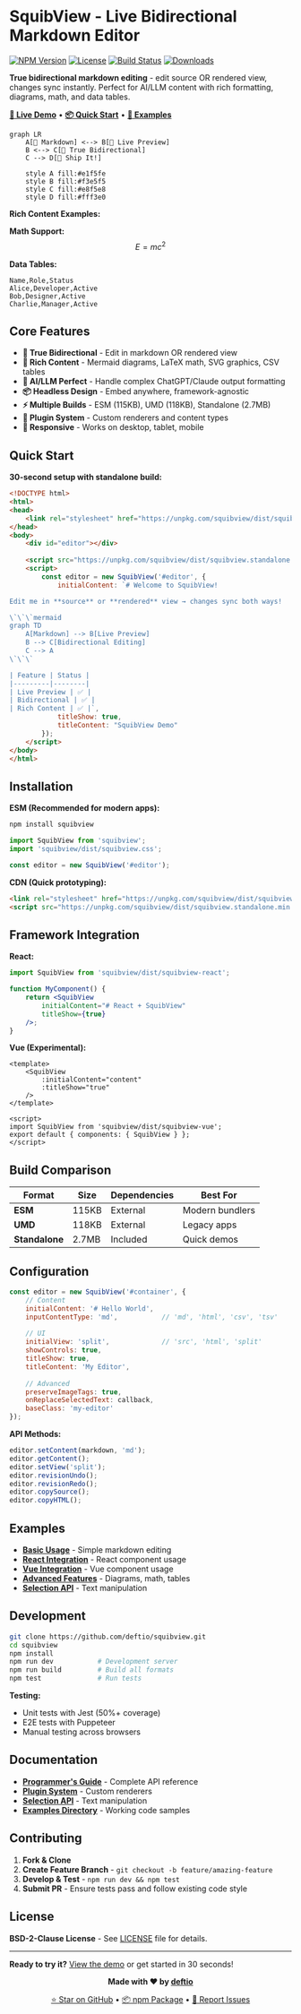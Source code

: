 # SquibView - Live Bidirectional Markdown Editor

[![NPM Version](https://img.shields.io/npm/v/squibview.svg)](https://www.npmjs.com/package/squibview) [![License](https://img.shields.io/badge/License-BSD_2--Clause-orange.svg)](LICENSE) [![Build Status](https://img.shields.io/github/actions/workflow/status/deftio/squibview/ci.yml?branch=main&style=flat&logo=github&label=Build&color=blue)](https://github.com/deftio/squibview/actions/workflows/ci.yml) [![Downloads](https://img.shields.io/npm/dm/squibview.svg)](https://www.npmjs.com/package/squibview)

**True bidirectional markdown editing** - edit source OR rendered view, changes sync instantly. Perfect for AI/LLM content with rich formatting, diagrams, math, and data tables.

**[🚀 Live Demo](https://deftio.github.io/squibview/examples/example_ESM.html)** • **[📦 Quick Start](#quick-start)** • **[🔧 Examples](./examples/)**

```mermaid
graph LR
    A[📝 Markdown] <--> B[👀 Live Preview]
    B <--> C[🎯 True Bidirectional]
    C --> D[🚀 Ship It!]
    
    style A fill:#e1f5fe
    style B fill:#f3e5f5  
    style C fill:#e8f5e8
    style D fill:#fff3e0
```

**Rich Content Examples:**

**Math Support:** $$E = mc^2$$

**Data Tables:**
```csv
Name,Role,Status
Alice,Developer,Active
Bob,Designer,Active
Charlie,Manager,Active
```

## Core Features

- **🔄 True Bidirectional** - Edit in markdown OR rendered view
- **🎨 Rich Content** - Mermaid diagrams, LaTeX math, SVG graphics, CSV tables
- **🤖 AI/LLM Perfect** - Handle complex ChatGPT/Claude output formatting  
- **📦 Headless Design** - Embed anywhere, framework-agnostic
- **⚡ Multiple Builds** - ESM (115KB), UMD (118KB), Standalone (2.7MB)
- **🔌 Plugin System** - Custom renderers and content types
- **📱 Responsive** - Works on desktop, tablet, mobile

## Quick Start

**30-second setup with standalone build:**

```html
<!DOCTYPE html>
<html>
<head>
    <link rel="stylesheet" href="https://unpkg.com/squibview/dist/squibview.css">
</head>
<body>
    <div id="editor"></div>
    
    <script src="https://unpkg.com/squibview/dist/squibview.standalone.min.js"></script>
    <script>
        const editor = new SquibView('#editor', {
            initialContent: `# Welcome to SquibView!

Edit me in **source** or **rendered** view → changes sync both ways!

\`\`\`mermaid
graph TD
    A[Markdown] --> B[Live Preview]
    B --> C[Bidirectional Editing]
    C --> A
\`\`\`

| Feature | Status |
|---------|--------|
| Live Preview | ✅ |
| Bidirectional | ✅ |
| Rich Content | ✅ |`,
            titleShow: true,
            titleContent: "SquibView Demo"
        });
    </script>
</body>
</html>
```

## Installation

**ESM (Recommended for modern apps):**
```bash
npm install squibview
```
```javascript
import SquibView from 'squibview';
import 'squibview/dist/squibview.css';

const editor = new SquibView('#editor');
```

**CDN (Quick prototyping):**
```html
<link rel="stylesheet" href="https://unpkg.com/squibview/dist/squibview.css">
<script src="https://unpkg.com/squibview/dist/squibview.standalone.min.js"></script>
```

## Framework Integration

**React:**
```jsx
import SquibView from 'squibview/dist/squibview-react';

function MyComponent() {
    return <SquibView 
        initialContent="# React + SquibView"
        titleShow={true}
    />;
}
```

**Vue (Experimental):**
```vue
<template>
    <SquibView 
        :initialContent="content"
        :titleShow="true"
    />
</template>

<script>
import SquibView from 'squibview/dist/squibview-vue';
export default { components: { SquibView } };
</script>
```

## Build Comparison

| Format | Size | Dependencies | Best For |
|--------|------|--------------|----------|
| **ESM** | 115KB | External | Modern bundlers |
| **UMD** | 118KB | External | Legacy apps |
| **Standalone** | 2.7MB | Included | Quick demos |

## Configuration

```javascript
const editor = new SquibView('#container', {
    // Content
    initialContent: '# Hello World',
    inputContentType: 'md',           // 'md', 'html', 'csv', 'tsv'
    
    // UI
    initialView: 'split',             // 'src', 'html', 'split'
    showControls: true,
    titleShow: true,
    titleContent: 'My Editor',
    
    // Advanced
    preserveImageTags: true,
    onReplaceSelectedText: callback,
    baseClass: 'my-editor'
});
```

**API Methods:**
```javascript
editor.setContent(markdown, 'md');
editor.getContent();
editor.setView('split');
editor.revisionUndo();
editor.revisionRedo();
editor.copySource();
editor.copyHTML();
```

## Examples

- **[Basic Usage](https://deftio.github.io/squibview/examples/example_ESM.html)** - Simple markdown editing
- **[React Integration](https://deftio.github.io/squibview/examples/example_react.html)** - React component usage  
- **[Vue Integration](https://deftio.github.io/squibview/examples/example_vue.html)** - Vue component usage
- **[Advanced Features](https://deftio.github.io/squibview/examples/plugin_system.html)** - Diagrams, math, tables
- **[Selection API](https://deftio.github.io/squibview/examples/selection_api_complete.html)** - Text manipulation

## Development

```bash
git clone https://github.com/deftio/squibview.git
cd squibview
npm install
npm run dev           # Development server
npm run build         # Build all formats
npm test              # Run tests
```

**Testing:**
- Unit tests with Jest (50%+ coverage)
- E2E tests with Puppeteer
- Manual testing across browsers

## Documentation

- **[Programmer's Guide](./docs/programmers-guide.md)** - Complete API reference
- **[Plugin System](./docs/programmers-guide.md#plugin-system)** - Custom renderers
- **[Selection API](./docs/selection-api.md)** - Text manipulation
- **[Examples Directory](./examples/)** - Working code samples

## Contributing

1. **Fork & Clone**
2. **Create Feature Branch** - `git checkout -b feature/amazing-feature`
3. **Develop & Test** - `npm run dev && npm test`
4. **Submit PR** - Ensure tests pass and follow existing code style

## License

**BSD-2-Clause License** - See [LICENSE](LICENSE) file for details.

---

**Ready to try it?** [View the demo](https://deftio.github.io/squibview/examples/example_ESM.html) or get started in 30 seconds!

<div align="center">

**Made with ❤️ by [deftio](https://github.com/deftio)**

[⭐ Star on GitHub](https://github.com/deftio/squibview) • [📦 npm Package](https://www.npmjs.com/package/squibview) • [🐛 Report Issues](https://github.com/deftio/squibview/issues)

</div>